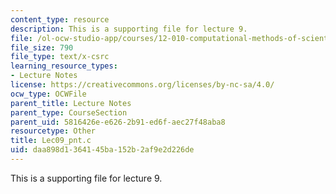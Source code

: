 ```yaml
---
content_type: resource
description: This is a supporting file for lecture 9.
file: /ol-ocw-studio-app/courses/12-010-computational-methods-of-scientific-programming-fall-2011/daa898d1364145ba152b2af9e2d226de_Lec09_pnt.c
file_size: 790
file_type: text/x-csrc
learning_resource_types:
- Lecture Notes
license: https://creativecommons.org/licenses/by-nc-sa/4.0/
ocw_type: OCWFile
parent_title: Lecture Notes
parent_type: CourseSection
parent_uid: 5816426e-e626-2b91-ed6f-aec27f48aba8
resourcetype: Other
title: Lec09_pnt.c
uid: daa898d1-3641-45ba-152b-2af9e2d226de
---
```

This is a supporting file for lecture 9.